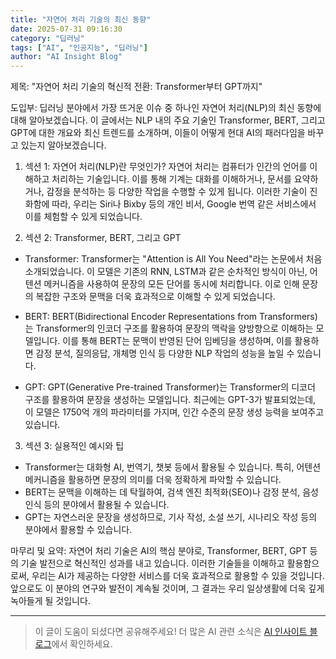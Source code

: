 ```yaml
---
title: "자연어 처리 기술의 최신 동향"
date: 2025-07-31 09:16:30
category: "딥러닝"
tags: ["AI", "인공지능", "딥러닝"]
author: "AI Insight Blog"
---
```


제목: "자연어 처리 기술의 혁신적 전환: Transformer부터 GPT까지"

도입부:
딥러닝 분야에서 가장 뜨거운 이슈 중 하나인 자연어 처리(NLP)의 최신 동향에 대해 알아보겠습니다. 이 글에서는 NLP 내의 주요 기술인 Transformer, BERT, 그리고 GPT에 대한 개요와 최신 트렌드를 소개하며, 이들이 어떻게 현대 AI의 패러다임을 바꾸고 있는지 알아보겠습니다.

1. 섹션 1: 자연어 처리(NLP)란 무엇인가?
자연어 처리는 컴퓨터가 인간의 언어를 이해하고 처리하는 기술입니다. 이를 통해 기계는 대화를 이해하거나, 문서를 요약하거나, 감정을 분석하는 등 다양한 작업을 수행할 수 있게 됩니다. 이러한 기술이 진화함에 따라, 우리는 Siri나 Bixby 등의 개인 비서, Google 번역 같은 서비스에서 이를 체험할 수 있게 되었습니다.

2. 섹션 2: Transformer, BERT, 그리고 GPT
- Transformer: Transformer는 "Attention is All You Need"라는 논문에서 처음 소개되었습니다. 이 모델은 기존의 RNN, LSTM과 같은 순차적인 방식이 아닌, 어텐션 메커니즘을 사용하여 문장의 모든 단어를 동시에 처리합니다. 이로 인해 문장의 복잡한 구조와 문맥을 더욱 효과적으로 이해할 수 있게 되었습니다.

- BERT: BERT(Bidirectional Encoder Representations from Transformers)는 Transformer의 인코더 구조를 활용하여 문장의 맥락을 양방향으로 이해하는 모델입니다. 이를 통해 BERT는 문맥이 반영된 단어 임베딩을 생성하며, 이를 활용하면 감정 분석, 질의응답, 개체명 인식 등 다양한 NLP 작업의 성능을 높일 수 있습니다.

- GPT: GPT(Generative Pre-trained Transformer)는 Transformer의 디코더 구조를 활용하여 문장을 생성하는 모델입니다. 최근에는 GPT-3가 발표되었는데, 이 모델은 1750억 개의 파라미터를 가지며, 인간 수준의 문장 생성 능력을 보여주고 있습니다.

3. 섹션 3: 실용적인 예시와 팁
- Transformer는 대화형 AI, 번역기, 챗봇 등에서 활용될 수 있습니다. 특히, 어텐션 메커니즘을 활용하면 문장의 의미를 더욱 정확하게 파악할 수 있습니다.
- BERT는 문맥을 이해하는 데 탁월하여, 검색 엔진 최적화(SEO)나 감정 분석, 음성 인식 등의 분야에서 활용될 수 있습니다.
- GPT는 자연스러운 문장을 생성하므로, 기사 작성, 소설 쓰기, 시나리오 작성 등의 분야에서 활용할 수 있습니다.

마무리 및 요약:
자연어 처리 기술은 AI의 핵심 분야로, Transformer, BERT, GPT 등의 기술 발전으로 혁신적인 성과를 내고 있습니다. 이러한 기술들을 이해하고 활용함으로써, 우리는 AI가 제공하는 다양한 서비스를 더욱 효과적으로 활용할 수 있을 것입니다. 앞으로도 이 분야의 연구와 발전이 계속될 것이며, 그 결과는 우리 일상생활에 더욱 깊게 녹아들게 될 것입니다.

---

> 이 글이 도움이 되셨다면 공유해주세요! 
> 더 많은 AI 관련 소식은 [AI 인사이트 블로그](https://tonyhwang1004.github.io/ai-insight-blog)에서 확인하세요.
